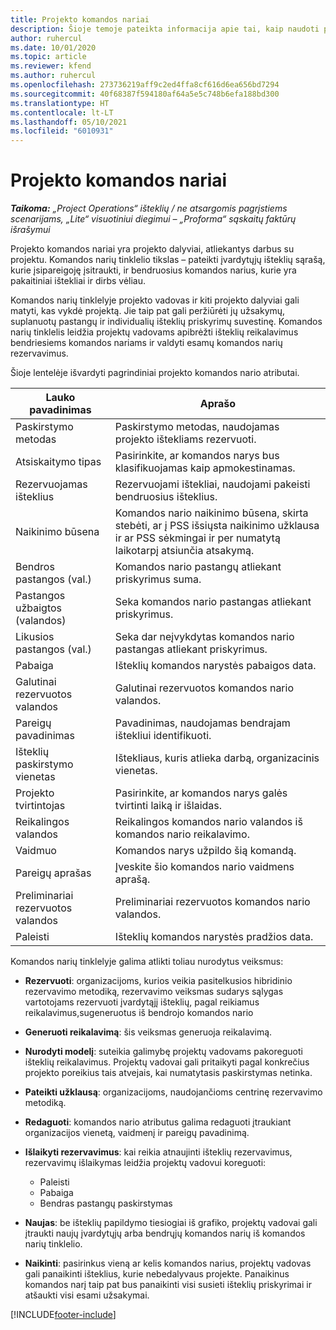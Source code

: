 ```yaml
---
title: Projekto komandos nariai
description: Šioje temoje pateikta informacija apie tai, kaip naudoti projekto komandos nario informaciją, atributus ir planavimą.
author: ruhercul
ms.date: 10/01/2020
ms.topic: article
ms.reviewer: kfend
ms.author: ruhercul
ms.openlocfilehash: 273736219aff9c2ed4ffa8cf616d6ea656bd7294
ms.sourcegitcommit: 40f68387f594180af64a5e5c748b6efa188bd300
ms.translationtype: HT
ms.contentlocale: lt-LT
ms.lasthandoff: 05/10/2021
ms.locfileid: "6010931"
---
```

# <a name="project-team-members"></a>Projekto komandos nariai

_**Taikoma:** „Project Operations“ išteklių / ne atsargomis pagrįstiems scenarijams, „Lite“ visuotiniui diegimui – „Proforma“ sąskaitų faktūrų išrašymui_

Projekto komandos nariai yra projekto dalyviai, atliekantys darbus su projektu. Komandos narių tinklelio tikslas – pateikti įvardytųjų išteklių sąrašą, kurie įsipareigoję įsitraukti, ir bendruosius komandos narius, kurie yra pakaitiniai ištekliai ir dirbs vėliau.

Komandos narių tinklelyje projekto vadovas ir kiti projekto dalyviai gali matyti, kas vykdė projektą. Jie taip pat gali peržiūrėti jų užsakymų, suplanuotų pastangų ir individualių išteklių priskyrimų suvestinę. Komandos narių tinklelis leidžia projektų vadovams apibrėžti išteklių reikalavimus bendriesiems komandos nariams ir valdyti esamų komandos narių rezervavimus.

Šioje lentelėje išvardyti pagrindiniai projekto komandos nario atributai.

| Lauko pavadinimas          | Aprašo                                                                                                                                                                  |
|--------------------------|-----------------------------------------------------------------------------------------------------------------------------------------------------------------------------------|
| Paskirstymo metodas        | Paskirstymo metodas, naudojamas projekto ištekliams rezervuoti.                                                                         |
| Atsiskaitymo tipas             | Pasirinkite, ar komandos narys bus klasifikuojamas kaip apmokestinamas.                                                                                                                                       |
| Rezervuojamas išteklius        | Rezervuojami ištekliai, naudojami pakeisti bendruosius išteklius.                                                                                                                   |
| Naikinimo būsena            | Komandos nario naikinimo būsena, skirta stebėti, ar į PSS išsiųsta naikinimo užklausa ir ar PSS sėkmingai ir per numatytą laikotarpį atsiunčia atsakymą. |
| Bendros pastangos (val.)     | Komandos nario pastangų atliekant priskyrimus suma.                                                                                                                         |
| Pastangos užbaigtos (valandos) | Seka komandos nario pastangas atliekant priskyrimus.                                                                                           |
| Likusios pastangos (val.) | Seka dar neįvykdytas komandos nario pastangas atliekant priskyrimus.                                                                                    |
| Pabaiga                   | Išteklių komandos narystės pabaigos data.                                                                                                                                            |
| Galutinai rezervuotos valandos        | Galutinai rezervuotos komandos nario valandos.                                                                                                                                                                |
| Pareigų pavadinimas            | Pavadinimas, naudojamas bendrajam ištekliui identifikuoti.                                                                                                                                   |
| Išteklių paskirstymo vienetas          | Ištekliaus, kuris atlieka darbą, organizacinis vienetas.                                                                                                                      |
| Projekto tvirtintojas         | Pasirinkite, ar komandos narys galės tvirtinti laiką ir išlaidas.                                                                                                                     |
| Reikalingos valandos           | Reikalingos komandos nario valandos iš komandos nario reikalavimo.                                                                                                                       |
| Vaidmuo                     | Komandos narys užpildo šią komandą.                                                                                                                                |
| Pareigų aprašas     | Įveskite šio komandos nario vaidmens aprašą.                                                                                                                             |
| Preliminariai rezervuotos valandos        | Preliminariai rezervuotos komandos nario valandos.                                                                                                                                                                 |
| Paleisti                    | Išteklių komandos narystės pradžios data.                                                                                                                                          |

Komandos narių tinklelyje galima atlikti toliau nurodytus veiksmus:

- **Rezervuoti**: organizacijoms, kurios veikia pasitelkusios hibridinio rezervavimo metodiką, rezervavimo veiksmas sudarys sąlygas vartotojams rezervuoti įvardytąjį išteklių, pagal reikiamus reikalavimus,sugeneruotus iš bendrojo komandos nario
- **Generuoti reikalavimą**: šis veiksmas generuoja reikalavimą.
- **Nurodyti modelį**: suteikia galimybę projektų vadovams pakoreguoti išteklių reikalavimus. Projektų vadovai gali pritaikyti pagal konkrečius projekto poreikius tais atvejais, kai numatytasis paskirstymas netinka.
- **Pateikti užklausą**: organizacijoms, naudojančioms centrinę rezervavimo metodiką.
- **Redaguoti**: komandos nario atributus galima redaguoti įtraukiant organizacijos vienetą, vaidmenį ir pareigų pavadinimą.
- **Išlaikyti rezervavimus**: kai reikia atnaujinti išteklių rezervavimus, rezervavimų išlaikymas leidžia projektų vadovui koreguoti:

    - Paleisti
    - Pabaiga
    - Bendras pastangų paskirstymas

- **Naujas**: be išteklių papildymo tiesiogiai iš grafiko, projektų vadovai gali įtraukti naujų įvardytųjų arba bendrųjų komandos narių iš komandos narių tinklelio.
- **Naikinti**: pasirinkus vieną ar kelis komandos narius, projektų vadovas gali panaikinti išteklius, kurie nebedalyvaus projekte. Panaikinus komandos narį taip pat bus panaikinti visi susieti išteklių priskyrimai ir atšaukti visi esami užsakymai.


[!INCLUDE[footer-include](../includes/footer-banner.md)]